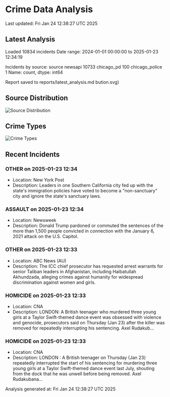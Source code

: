 # Crime Data Analysis
Last updated: Fri Jan 24 12:38:27 UTC 2025

## Latest Analysis

Loaded 10834 incidents
Date range: 2024-01-01 00:00:00 to 2025-01-23 12:34:19

Incidents by source:
source
newsapi           10733
chicago_pd          100
chicago_police        1
Name: count, dtype: int64

Report saved to reports/latest_analysis.md
bution.svg)

## Source Distribution
![Source Distribution](images/source_distribution.svg)

## Crime Types
![Crime Types](images/crime_types.svg)

## Recent Incidents

### OTHER on 2025-01-23 12:34
- Location: New York Post
- Description: Leaders in one Southern California city fed up with the state's immigration policies have voted to become a "non-sanctuary" city and ignore the state's sanctuary laws.


### ASSAULT on 2025-01-23 12:34
- Location: Newsweek
- Description: Donald Trump pardoned or commuted the sentences of the more than 1,500 people convicted in connection with the January 6, 2021 attack on the U.S. Capitol.


### OTHER on 2025-01-23 12:33
- Location: ABC News (AU)
- Description: The ICC chief prosecutor has requested arrest warrants for senior Taliban leaders in Afghanistan, including Haibatullah Akhundzada, alleging crimes against humanity for widespread discrimination against women and girls.


### HOMICIDE on 2025-01-23 12:33
- Location: CNA
- Description: LONDON: A British teenager who murdered three young girls at a Taylor Swift-themed dance event was obsessed with violence and genocide, prosecutors said on Thursday (Jan 23) after the killer was removed for repeatedly interrupting his sentencing. Axel Rudakub…


### HOMICIDE on 2025-01-23 12:33
- Location: CNA
- Description: LONDON : A British teenager on Thursday (Jan 23) repeatedly interrupted the start of his sentencing for murdering three young girls at a Taylor Swift-themed dance event last July, shouting from the dock that he was unwell before being removed. Axel Rudakubana…

Analysis generated at: Fri Jan 24 12:38:27 UTC 2025
